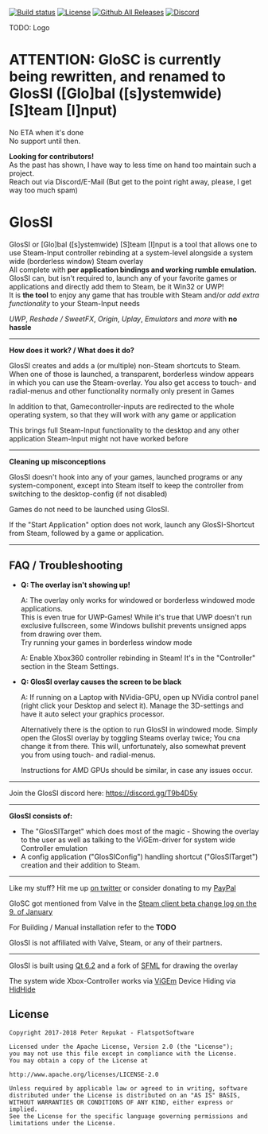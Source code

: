 [![Build status](https://ci.appveyor.com/api/projects/status/l9hq9qglvn6q5wdg/branch/main?svg=true)](https://ci.appveyor.com/project/Alia5/glossi/branch/main) [![License](https://img.shields.io/badge/License-Apache%202.0-blue.svg)](https://opensource.org/licenses/Apache-2.0) [![Github All Releases](https://img.shields.io/github/downloads/Alia5/GloSC/total.svg)]() [![Discord](https://img.shields.io/discord/368823110817808384.svg)](https://discord.gg/T9b4D5y)

TODO: Logo
<!-- ![GloSC logo](https://github.com/Alia5/GloSC/blob/master/GloSC_Icon_small.png?raw=true "GloSC logo") -->

# ATTENTION: GloSC is currently being rewritten, and renamed to GlosSI ([Glo]bal ([s]ystemwide) [S]team [I]nput)

No ETA when it's done  
No support until then.

**Looking for contributors!**  
As the past has shown, I have way to less time on hand too maintain such a project.  
Reach out via Discord/E-Mail (But get to the point right away, please, I get way too much spam)

# GlosSI

GlosSI or [Glo]bal ([s]ystemwide) [S]team [I]nput is a tool that allows one to use Steam-Input controller rebinding at a system-level alongside a system wide (borderless window) Steam overlay  
All complete with **per application bindings and working rumble emulation.**  
GlosSI can, but isn't required to, launch any of your favorite games or applications and directly add them to Steam, be it Win32 or UWP!  
It is **the tool** to enjoy any game that has trouble with Steam and/or *add extra functionality* to your Steam-Input needs  

*UWP*, *Reshade / SweetFX*, *Origin*, *Uplay*, *Emulators* and *more* with **no hassle**

---

**How does it work? / What does it do?**

GlosSI creates and adds a (or multiple) non-Steam shortcuts to Steam. When one of those is launched, a transparent, borderless window appears in which you can use the Steam-overlay. You also get access to touch- and radial-menus and other functionality normally only present in Games

In addition to that, Gamecontroller-inputs are redirected to the whole operating system, so that they will work with any game or application

This brings full Steam-Input functionality to the desktop and any other application Steam-Input might not have worked before

---

**Cleaning up misconceptions**

GlosSI doesn't hook into any of your games, launched programs or any system-component, except into Steam itself to keep the controller from switching to the desktop-config (if not disabled)

Games do not need to be launched using GlosSI.  

If the "Start Application" option does not work, launch any GlosSI-Shortcut from Steam, followed by a game or application.

---

## FAQ / Troubleshooting

* **Q: The overlay isn't showing up!**

  A: The overlay only works for windowed or borderless windowed mode applications.  
     This is even true for UWP-Games! While it's true that UWP doesn't run exclusive fullscreen, some Windows bullshit prevents unsigned apps from drawing over them.  
     Try running your games in borderless window mode

  A: Enable Xbox360 controller rebinding in Steam! It's in the "Controller" section in the Steam Settings.

* **Q: GlosSI overlay causes the screen to be black**

  A: If running on a Laptop with NVidia-GPU, open up NVidia control panel (right click your Desktop and select it). Manage the 3D-settings and have it auto select your graphics processor.

  Alternatively there is the option to run GlosSI in windowed mode.
  Simply open the GlosSI overlay by toggling Steams overlay twice; You cna change it from there.
  This will, unfortunately, also somewhat prevent you from using touch- and radial-menus.

  Instructions for AMD GPUs should be similar, in case any issues occur.        

---

Join the GlosSI discord here: https://discord.gg/T9b4D5y

---

**GlosSI consists of:**
- The "GlosSITarget" which does most of the magic - Showing the overlay to the user as well as talking to the ViGEm-driver for system wide Controller emulation
- A config application ("GlosSIConfig") handling shortcut ("GlosSITarget") creation and their addition to Steam.

---

Like my stuff? Hit me up [on twitter](https://twitter.com/Flatspotpics) or consider donating to my [PayPal](https://www.paypal.me/Flatspotpics)

GloSC got mentioned from Valve in the [Steam client beta change log on the 9. of January](https://twitter.com/flatspotpics/status/818697837055770624)

For Building / Manual installation refer to the **TODO**

GlosSI is not affiliated with Valve, Steam, or any of their partners.

---

GlosSI is built using [Qt 6.2](https://www.qt.io/) and a fork of [SFML](http://www.sfml-dev.org/) for drawing the overlay

The system wide Xbox-Controller works via [ViGEm](https://vigem.org/projects/ViGEm/)
Device Hiding via [HidHide](https://vigem.org/projects/HidHide/)

## License

```license
Copyright 2017-2018 Peter Repukat - FlatspotSoftware

Licensed under the Apache License, Version 2.0 (the "License");
you may not use this file except in compliance with the License.
You may obtain a copy of the License at

http://www.apache.org/licenses/LICENSE-2.0

Unless required by applicable law or agreed to in writing, software
distributed under the License is distributed on an "AS IS" BASIS,
WITHOUT WARRANTIES OR CONDITIONS OF ANY KIND, either express or implied.
See the License for the specific language governing permissions and
limitations under the License.
```
